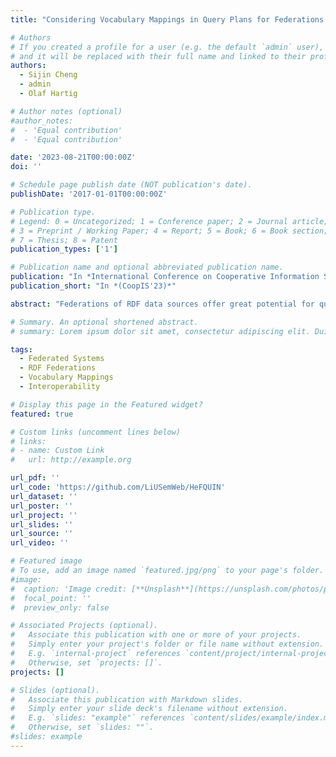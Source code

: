 ```yaml
---
title: "Considering Vocabulary Mappings in Query Plans for Federations of RDF Data Sources"

# Authors
# If you created a profile for a user (e.g. the default `admin` user), write the username (folder name) here
# and it will be replaced with their full name and linked to their profile.
authors:
  - Sijin Cheng
  - admin
  - Olaf Hartig

# Author notes (optional)
#author_notes:
#  - 'Equal contribution'
#  - 'Equal contribution'

date: '2023-08-21T00:00:00Z'
doi: ''

# Schedule page publish date (NOT publication's date).
publishDate: '2017-01-01T00:00:00Z'

# Publication type.
# Legend: 0 = Uncategorized; 1 = Conference paper; 2 = Journal article;
# 3 = Preprint / Working Paper; 4 = Report; 5 = Book; 6 = Book section;
# 7 = Thesis; 8 = Patent
publication_types: ['1']

# Publication name and optional abbreviated publication name.
publication: "In *International Conference on Cooperative Information Systems*"
publication_short: "In *(CoopIS'23)*"

abstract: "Federations of RDF data sources offer great potential for queries that cannot be answered by a single data source. However, querying such federations poses several challenges, one of which is that different but semantically-overlapping vocabularies may be used for the respective RDF data. Since the federation members usually retain their autonomy, this heterogeneity cannot simply be homogenized by modifying the data in the data sources. Therefore, handling this heterogeneity becomes a critical aspect of query planning and execution. We introduce an approach to address this challenge by leveraging vocabulary mappings for the processing of queries over federations with heterogeneous vocabularies. This approach not only translates SPARQL queries but also preserves the correctness of results during query execution. We demonstrate the effectiveness of the approach and measure how the application of vocabulary mappings affects on the performance of federated query processing."

# Summary. An optional shortened abstract.
# summary: Lorem ipsum dolor sit amet, consectetur adipiscing elit. Duis posuere tellus ac convallis placerat. Proin tincidunt magna sed ex sollicitudin condimentum.

tags: 
  - Federated Systems
  - RDF Federations
  - Vocabulary Mappings
  - Interoperability

# Display this page in the Featured widget?
featured: true

# Custom links (uncomment lines below)
# links:
# - name: Custom Link
#   url: http://example.org

url_pdf: ''
url_code: 'https://github.com/LiUSemWeb/HeFQUIN'
url_dataset: ''
url_poster: ''
url_project: ''
url_slides: ''
url_source: ''
url_video: ''

# Featured image
# To use, add an image named `featured.jpg/png` to your page's folder.
#image:
#  caption: 'Image credit: [**Unsplash**](https://unsplash.com/photos/pLCdAaMFLTE)'
#  focal_point: ''
#  preview_only: false

# Associated Projects (optional).
#   Associate this publication with one or more of your projects.
#   Simply enter your project's folder or file name without extension.
#   E.g. `internal-project` references `content/project/internal-project/index.md`.
#   Otherwise, set `projects: []`.
projects: []

# Slides (optional).
#   Associate this publication with Markdown slides.
#   Simply enter your slide deck's filename without extension.
#   E.g. `slides: "example"` references `content/slides/example/index.md`.
#   Otherwise, set `slides: ""`.
#slides: example
---
```

